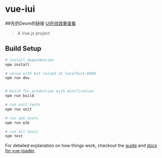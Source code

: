 # vue-iui

##先扔Deom的链接 [UI在线效果查看](http://g1024.top/iui-demo.html#/index)
> A Vue.js project

## Build Setup

``` bash
# install dependencies
npm install

# serve with hot reload at localhost:8080
npm run dev


# build for production with minification
npm run build

# run unit tests
npm run unit

# run e2e tests
npm run e2e

# run all tests
npm test
```

For detailed explanation on how things work, checkout the [guide](http://vuejs-templates.github.io/webpack/) and [docs for vue-loader](http://vuejs.github.io/vue-loader).
